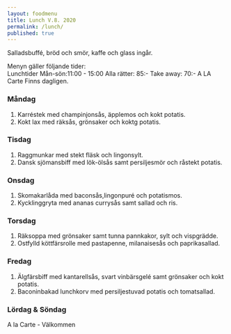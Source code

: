 ```yaml
---
layout: foodmenu
title: Lunch V.8. 2020
permalink: /lunch/
published: true
---
```

Salladsbuffé, bröd och smör, kaffe och glass ingår.

Menyn gäller följande tider:  
Lunchtider  Mån-sön:11:00 - 15:00
Alla rätter: 85:- Take away: 70:-
A LA Carte Finns dagligen.

### Måndag
1. Karréstek med champinjonsås, äpplemos och kokt potatis.
2. Kokt lax med räksås, grönsaker och koktg potatis.


### Tisdag
1. Raggmunkar med stekt fläsk och lingonsylt.
2. Dansk sjömansbiff med lök-ölsås samt persiljesmör och råstekt potatis.

### Onsdag
1. Skomakarlåda med baconsås,lingonpuré och potatismos.
2. Kycklinggryta med ananas currysås samt sallad och ris.

### Torsdag
1. Räksoppa med grönsaker samt tunna pannkakor, sylt och vispgrädde. 
2. Ostfylld köttfärsrolle med pastapenne, milanaisesås och paprikasallad.

### Fredag
1. Älgfärsbiff med kantarellsås, svart vinbärsgelé samt grönsaker och kokt potatis.
2. Baconinbakad lunchkorv med persiljestuvad potatis och tomatsallad.
                                                                                                    
                   
### Lördag & Söndag
A la Carte - Välkommen
